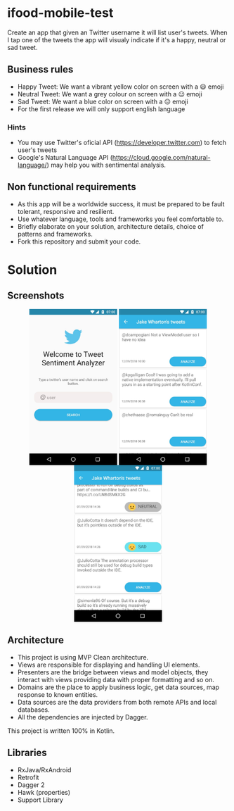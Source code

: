 # ifood-mobile-test
Create an app that given an Twitter username it will list user's tweets. When I tap one of the tweets the app will visualy indicate if it's a happy, neutral or sad tweet.

## Business rules
* Happy Tweet: We want a vibrant yellow color on screen with a 😃 emoji
* Neutral Tweet: We want a grey colour on screen with a 😐 emoji
* Sad Tweet: We want a blue color on screen with a 😔 emoji
* For the first release we will only support english language

### Hints
* You may use Twitter's oficial API (https://developer.twitter.com) to fetch user's tweets 
* Google's Natural Language API (https://cloud.google.com/natural-language/) may help you with sentimental analysis.

## Non functional requirements
* As this app will be a worldwide success, it must be prepared to be fault tolerant, responsive and resilient.
* Use whatever language, tools and frameworks you feel comfortable to.
* Briefly elaborate on your solution, architecture details, choice of patterns and frameworks.
* Fork this repository and submit your code.

# Solution

## Screenshots

<p align="center">
  <img src="screenshots/home.jpg" align="center" width=200>
  <img src="screenshots/tweets.jpg" align="center" width=200>
  <img src="screenshots/tweets_analyzed.jpg" align="center" width=200>
</p>

## Architecture
* This project is using MVP Clean architecture. 
* Views are responsible for displaying and handling UI elements. 
* Presenters are the bridge between views and model objects, they interact with views providing data with proper formatting and so on. 
* Domains are the place to apply business logic, get data sources, map response to known entities. 
* Data sources are the data providers from both remote APIs and local databases. 
* All the dependencies are injected by Dagger.


This project is written 100% in Kotlin.
 
## Libraries

* RxJava/RxAndroid
* Retrofit
* Dagger 2
* Hawk (properties)
* Support Library
